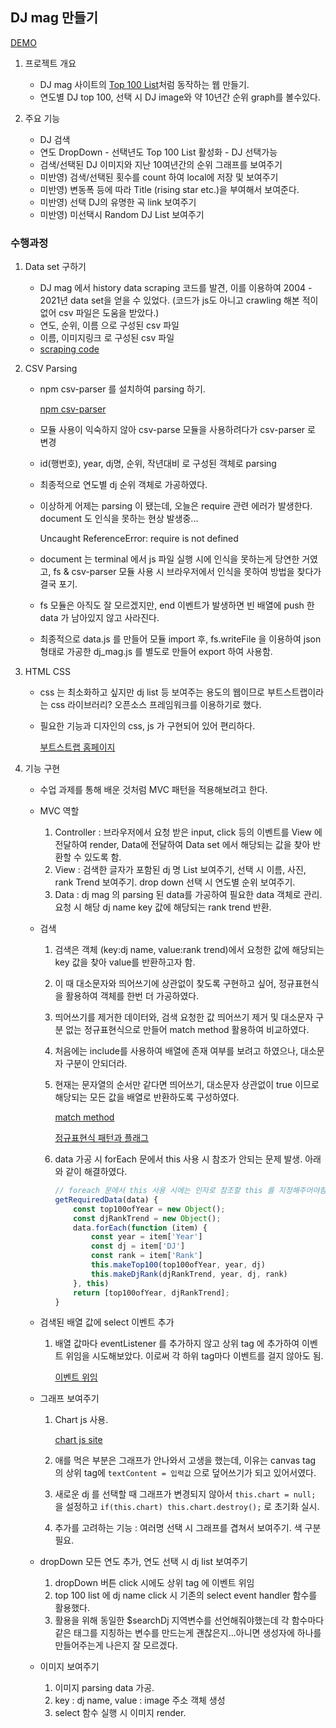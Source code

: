 ## DJ mag 만들기

[DEMO](https://bangdler.github.io/Cocoa_javascript/)
 

1. 프로젝트 개요
    - DJ mag 사이트의 [Top 100 List](https://djmag.com/top100dj?year=2021)처럼 동작하는 웹 만들기.
    - 연도별 DJ top 100, 선택 시 DJ image와 약 10년간 순위 graph를 볼수있다.
    
2. 주요 기능
    - DJ 검색
    - 연도 DropDown - 선택년도 Top 100 List 활성화 - DJ 선택가능   
    - 검색/선택된 DJ 이미지와 지난 10여년간의 순위 그래프를 보여주기
    - 미반영) 검색/선택된 횟수를 count 하여 local에 저장 및 보여주기
    - 미반영) 변동폭 등에 따라 Title (rising star etc.)을 부여해서 보여준다.
    - 미반영) 선택 DJ의 유명한 곡 link 보여주기 
    - 미반영) 미선택시 Random DJ List 보여주기 
    
    
### 수행과정

1. Data set 구하기
    - DJ mag 에서 history data scraping 코드를 발견, 이를 이용하여 2004 - 2021년 data set을 얻을 수 있었다.
      (코드가 js도 아니고 crawling 해본 적이 없어 csv 파일은 도움을 받았다.)
    - 연도, 순위, 이름 으로 구성된 csv 파일
    - 이름, 이미지링크 로 구성된 csv 파일
    - [scraping code](https://github.com/koki25ando/DJ-Mag-History-Data/blob/master/DJ_Mag.R)    
    
2. CSV Parsing
    - npm csv-parser 를 설치하여 parsing 하기.
    
        [npm csv-parser](https://www.npmjs.com/package/csv-parser)
    - 모듈 사용이 익숙하지 않아 csv-parse 모듈을 사용하려다가 csv-parser 로 변경
    - id(행번호), year, dj명, 순위, 작년대비 로 구성된 객체로 parsing
    - 최종적으로 연도별 dj 순위 객체로 가공하였다.
    - 이상하게 어제는 parsing 이 됐는데, 오늘은 require 관련 에러가 발생한다. document 도 인식을 못하는 현상 발생중...
    
        Uncaught ReferenceError: require is not defined
        
    - document 는 terminal 에서 js 파일 실행 시에 인식을 못하는게 당연한 거였고, fs & csv-parser 모듈 사용 시 브라우저에서 인식을 못하여 방법을 찾다가 결국 포기.
    - fs 모듈은 아직도 잘 모르겠지만, end 이벤트가 발생하면 빈 배열에 push 한 data 가 남아있지 않고 사라진다. 
    - 최종적으로 data.js 를 만들어 모듈 import 후, fs.writeFile 을 이용하여 json 형태로 가공한 dj_mag.js 를 별도로 만들어 export 하여 사용함.
        
3. HTML CSS
    - css 는 최소화하고 싶지만 dj list 등 보여주는 용도의 웹이므로 부트스트랩이라는 css 라이브러리? 오픈소스 프레임워크를 이용하기로 했다.
    - 필요한 기능과 디자인의 css, js 가 구현되어 있어 편리하다.
          
        [부트스트랩 홈페이지](https://getbootstrap.com/docs/5.1/getting-started/introduction/)
        
4. 기능 구현
    - 수업 과제를 통해 배운 것처럼 MVC 패턴을 적용해보려고 한다.
    - MVC 역할
        1. Controller : 브라우저에서 요청 받은 input, click 등의 이벤트를 View 에 전달하여 render, Data에 전달하여 Data set 에서 해당되는 값을 찾아 반환할 수 있도록 함.
        2. View : 검색한 글자가 포함된 dj 명 List 보여주기, 선택 시 이름, 사진, rank Trend 보여주기. drop down 선택 시 연도별 순위 보여주기.
        3. Data : dj mag 의 parsing 된 data를 가공하여 필요한 data 객체로 관리. 요청 시 해당 dj name key 값에 해당되는 rank trend 반환. 
       
    - 검색
        1. 검색은 객체 (key:dj name, value:rank trend)에서 요청한 값에 해당되는 key 값을 찾아 value를 반환하고자 함.
        2. 이 때 대소문자와 띄어쓰기에 상관없이 찾도록 구현하고 싶어, 정규표현식을 활용하여 객체를 한번 더 가공하였다. 
        3. 띄어쓰기를 제거한 데이터와, 검색 요청한 값 띄어쓰기 제거 및 대소문자 구분 없는 정규표현식으로 만들어 match method 활용하여 비교하였다.
        4. 처음에는 include를 사용하여 배열에 존재 여부를 보려고 하였으나, 대소문자 구분이 안되더라.
        5. 현재는 문자열의 순서만 같다면 띄어쓰기, 대소문자 상관없이 true 이므로 해당되는 모든 값을 배열로 반환하도록 구성하였다.
        
            [match method](https://developer.mozilla.org/ko/docs/Web/JavaScript/Reference/Global_Objects/String/match)
            
            [정규표현식 패턴과 플래그](https://ko.javascript.info/regexp-introduction)
            
        6. data 가공 시 forEach 문에서 this 사용 시 참조가 안되는 문제 발생. 아래와 같이 해결하였다.
            ```javascript
            // foreach 문에서 this 사용 시에는 인자로 참조할 this 를 지정해주어야함.
            getRequiredData(data) {
                const top100ofYear = new Object();
                const djRankTrend = new Object();
                data.forEach(function (item) {
                    const year = item['Year']
                    const dj = item['DJ']
                    const rank = item['Rank']
                    this.makeTop100(top100ofYear, year, dj)
                    this.makeDjRank(djRankTrend, year, dj, rank)
                }, this)
                return [top100ofYear, djRankTrend];
            }
            ```   
    - 검색된 배열 값에 select 이벤트 추가
        1. 배열 값마다 eventListener 를 추가하지 않고 상위 tag 에 추가하여 이벤트 위임을 시도해보았다. 이로써 각 하위 tag마다 이벤트를 걸지 않아도 됨.
            
            [이벤트 위임](https://ko.javascript.info/event-delegation)
            
    - 그래프 보여주기
        1. Chart js 사용. 
        
            [chart js site](https://www.chartjs.org/docs/latest/getting-started/)
            
        2. 애를 먹은 부분은 그래프가 안나와서 고생을 했는데, 이유는 canvas tag 의 상위 tag에 ```textContent = 입력값``` 으로 덮어쓰기가 되고 있어서였다.
        3. 새로운 dj 를 선택할 때 그래프가 변경되지 않아서 ```this.chart = null; ``` 을 설정하고 ```if(this.chart) this.chart.destroy();``` 로 초기화 실시.
        4. 추가를 고려하는 기능 : 여러명 선택 시 그래프를 겹쳐서 보여주기. 색 구분 필요.
        
    - dropDown 모든 연도 추가, 연도 선택 시 dj list 보여주기
        1. dropDown 버튼 click 시에도 상위 tag 에 이벤트 위임
        2. top 100 list 에 dj name click 시 기존의 select event handler 함수를 활용했다.
        3. 활용을 위해 동일한 $searchDj 지역변수를 선언해줘야했는데 각 함수마다 같은 태그를 지칭하는 변수를 만드는게 괜찮은지...아니면 생성자에 하나를 만들어주는게 나은지 잘 모르겠다.
    
    - 이미지 보여주기
        1. 이미지 parsing data 가공.
        2. key : dj name, value : image 주소 객체 생성
        3. select 함수 실행 시 이미지 render.  
